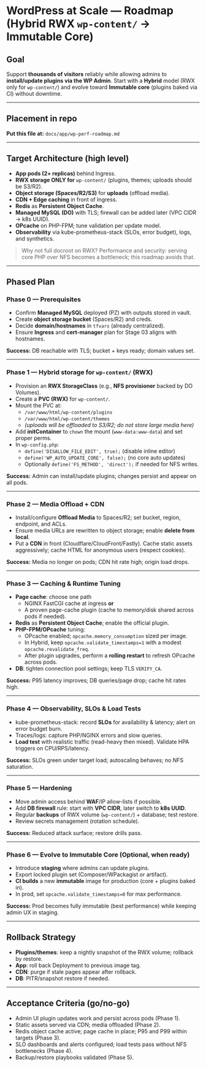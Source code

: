 
# WordPress at Scale — Roadmap (Hybrid RWX `wp-content/` → Immutable Core)

## Goal
Support **thousands of visitors** reliably while allowing admins to **install/update plugins via the WP Admin**. Start with a **Hybrid** model (RWX only for `wp-content/`) and evolve toward **Immutable core** (plugins baked via CI) without downtime.

---

## Placement in repo
**Put this file at:** `docs/app/wp-perf-roadmap.md`

---

## Target Architecture (high level)
- **App pods (2+ replicas)** behind Ingress.
- **RWX storage ONLY for** `wp-content/` (plugins, themes; uploads should be S3/R2).
- **Object storage (Spaces/R2/S3)** for **uploads** (offload media).
- **CDN + Edge caching** in front of Ingress.
- **Redis** as **Persistent Object Cache**.
- **Managed MySQL (DO)** with TLS; firewall can be added later (VPC CIDR → k8s UUID).
- **OPcache** on PHP-FPM; tune validation per update model.
- **Observability** via kube-prometheus-stack (SLOs, error budget), logs, and synthetics.

> Why not full docroot on RWX? Performance and security: serving core PHP over NFS becomes a bottleneck; this roadmap avoids that.

---

## Phased Plan

### Phase 0 — Prerequisites
- Confirm **Managed MySQL** deployed (PZ) with outputs stored in vault.
- Create **object storage bucket** (Spaces/R2) and creds.
- Decide **domain/hostnames** in `tfvars` (already centralized).
- Ensure **Ingress** and **cert-manager** plan for Stage 03 aligns with hostnames.

**Success:** DB reachable with TLS; bucket + keys ready; domain values set.

---

### Phase 1 — Hybrid storage for `wp-content/` (RWX)
- Provision an **RWX StorageClass** (e.g., **NFS provisioner** backed by DO Volumes).
- Create a **PVC (RWX)** for `wp-content/`.
- Mount the PVC at:
  - `/var/www/html/wp-content/plugins`
  - `/var/www/html/wp-content/themes`
  - *(uploads will be offloaded to S3/R2; do not store large media here)*
- Add **initContainer** to `chown` the mount (`www-data:www-data`) and set proper perms.
- In `wp-config.php`:
  - `define('DISALLOW_FILE_EDIT', true);` (disable inline editor)
  - `define('WP_AUTO_UPDATE_CORE', false);` (no core auto updates)
  - Optionally `define('FS_METHOD', 'direct');` if needed for NFS writes.

**Success:** Admin can install/update plugins; changes persist and appear on all pods.

---

### Phase 2 — Media Offload + CDN
- Install/configure **Offload Media** to Spaces/R2; set bucket, region, endpoint, and ACLs.
- Ensure media URLs are rewritten to object storage; enable **delete from local**.
- Put a **CDN** in front (Cloudflare/CloudFront/Fastly). Cache static assets aggressively; cache HTML for anonymous users (respect cookies).

**Success:** Media no longer on pods; CDN hit rate high; origin load drops.

---

### Phase 3 — Caching & Runtime Tuning
- **Page cache**: choose one path
  - NGINX FastCGI cache at ingress **or**
  - A proven page-cache plugin (cache to memory/disk shared across pods if needed).
- **Redis** as **Persistent Object Cache**; enable the official plugin.
- **PHP-FPM/OPcache** tuning:
  - OPcache enabled; `opcache.memory_consumption` sized per image.
  - In Hybrid, keep `opcache.validate_timestamps=1` with a modest `opcache.revalidate_freq`.
  - After plugin upgrades, perform a **rolling restart** to refresh OPcache across pods.
- **DB**: tighten connection pool settings; keep TLS `VERIFY_CA`.

**Success:** P95 latency improves; DB queries/page drop; cache hit rates high.

---

### Phase 4 — Observability, SLOs & Load Tests
- kube-prometheus-stack: record **SLOs** for availability & latency; alert on error budget burn.
- Traces/logs: capture PHP/NGINX errors and slow queries.
- **Load test** with realistic traffic (read-heavy then mixed). Validate HPA triggers on CPU/RPS/latency.

**Success:** SLOs green under target load; autoscaling behaves; no NFS saturation.

---

### Phase 5 — Hardening
- Move admin access behind **WAF**/IP allow-lists if possible.
- Add **DB firewall** rule: start with **VPC CIDR**, later switch to **k8s UUID**.
- Regular **backups** of RWX volume (`wp-content/`) + database; test restore.
- Review secrets management (rotation schedule).

**Success:** Reduced attack surface; restore drills pass.

---

### Phase 6 — Evolve to Immutable Core (Optional, when ready)
- Introduce **staging** where admins can update plugins.
- Export locked plugin set (Composer/WPackagist or artifact).
- **CI builds** a new **immutable** image for production (core + plugins baked in).
- In prod, set `opcache.validate_timestamps=0` for max performance.

**Success:** Prod becomes fully immutable (best performance) while keeping admin UX in staging.

---

## Rollback Strategy
- **Plugins/themes**: keep a nightly snapshot of the RWX volume; rollback by restore.
- **App**: roll back Deployment to previous image tag.
- **CDN**: purge if stale pages appear after rollback.
- **DB**: PITR/snapshot restore if needed.

---

## Acceptance Criteria (go/no-go)
- Admin UI plugin updates work and persist across pods (Phase 1).
- Static assets served via CDN; media offloaded (Phase 2).
- Redis object cache active; page cache in place; P95 and P99 within targets (Phase 3).
- SLO dashboards and alerts configured; load tests pass without NFS bottlenecks (Phase 4).
- Backup/restore playbooks validated (Phase 5).
